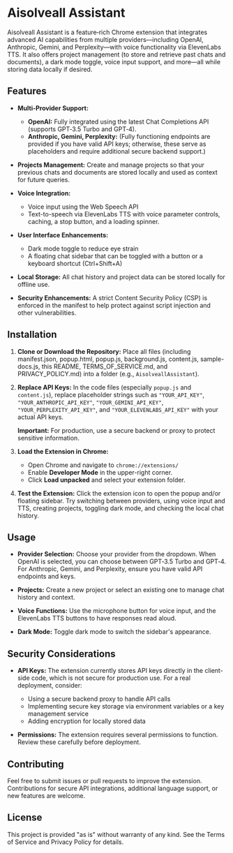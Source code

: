 # Aisolveall Assistant

Aisolveall Assistant is a feature‑rich Chrome extension that integrates advanced AI capabilities from multiple providers—including OpenAI, Anthropic, Gemini, and Perplexity—with voice functionality via ElevenLabs TTS. It also offers project management (to store and retrieve past chats and documents), a dark mode toggle, voice input support, and more—all while storing data locally if desired.

## Features

- **Multi-Provider Support:**
  - **OpenAI:** Fully integrated using the latest Chat Completions API (supports GPT‑3.5 Turbo and GPT‑4).
  - **Anthropic, Gemini, Perplexity:** (Fully functioning endpoints are provided if you have valid API keys; otherwise, these serve as placeholders and require additional secure backend support.)

- **Projects Management:**
  Create and manage projects so that your previous chats and documents are stored locally and used as context for future queries.

- **Voice Integration:**
  - Voice input using the Web Speech API
  - Text-to-speech via ElevenLabs TTS with voice parameter controls, caching, a stop button, and a loading spinner.

- **User Interface Enhancements:**
  - Dark mode toggle to reduce eye strain
  - A floating chat sidebar that can be toggled with a button or a keyboard shortcut (Ctrl+Shift+A)

- **Local Storage:**
  All chat history and project data can be stored locally for offline use.

- **Security Enhancements:**
  A strict Content Security Policy (CSP) is enforced in the manifest to help protect against script injection and other vulnerabilities.

## Installation

1. **Clone or Download the Repository:**
   Place all files (including manifest.json, popup.html, popup.js, background.js, content.js, sample-docs.js, this README, TERMS_OF_SERVICE.md, and PRIVACY_POLICY.md) into a folder (e.g., `AisolveallAssistant`).

2. **Replace API Keys:**
   In the code files (especially `popup.js` and `content.js`), replace placeholder strings such as `"YOUR_API_KEY"`, `"YOUR_ANTHROPIC_API_KEY"`, `"YOUR_GEMINI_API_KEY"`, `"YOUR_PERPLEXITY_API_KEY"`, and `"YOUR_ELEVENLABS_API_KEY"` with your actual API keys.

   **Important:** For production, use a secure backend or proxy to protect sensitive information.

3. **Load the Extension in Chrome:**
   - Open Chrome and navigate to `chrome://extensions/`
   - Enable **Developer Mode** in the upper-right corner.
   - Click **Load unpacked** and select your extension folder.

4. **Test the Extension:**
   Click the extension icon to open the popup and/or floating sidebar. Try switching between providers, using voice input and TTS, creating projects, toggling dark mode, and checking the local chat history.

## Usage

- **Provider Selection:**
  Choose your provider from the dropdown. When OpenAI is selected, you can choose between GPT‑3.5 Turbo and GPT‑4. For Anthropic, Gemini, and Perplexity, ensure you have valid API endpoints and keys.

- **Projects:**
  Create a new project or select an existing one to manage chat history and context.

- **Voice Functions:**
  Use the microphone button for voice input, and the ElevenLabs TTS buttons to have responses read aloud.

- **Dark Mode:**
  Toggle dark mode to switch the sidebar's appearance.

## Security Considerations

- **API Keys:**
  The extension currently stores API keys directly in the client-side code, which is not secure for production use. For a real deployment, consider:
  - Using a secure backend proxy to handle API calls
  - Implementing secure key storage via environment variables or a key management service
  - Adding encryption for locally stored data

- **Permissions:**
  The extension requires several permissions to function. Review these carefully before deployment.

## Contributing

Feel free to submit issues or pull requests to improve the extension. Contributions for secure API integrations, additional language support, or new features are welcome.

## License

This project is provided "as is" without warranty of any kind. See the Terms of Service and Privacy Policy for details.